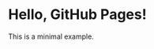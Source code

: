 <html lang="en">
<head>
    <meta charset="UTF-8">
    <meta name="viewport" content="width=device-width, initial-scale=1.0">
    <title>My Minimal GitHub Page</title>
</head>
<body>
    <h1>Hello, GitHub Pages!</h1>
    <p>This is a minimal example.</p>
</body>
</html>
